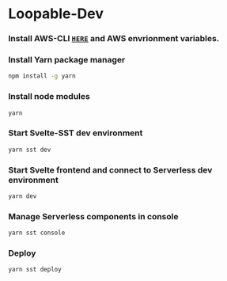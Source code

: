 # Loopable-Dev

### Install AWS-CLI [`HERE`](https://docs.aws.amazon.com/cli/latest/userguide/getting-started-install.html) and AWS envrionment variables.

### Install Yarn package manager

```bash
npm install -g yarn
```

### Install node modules

```bash
yarn
```

### Start Svelte-SST dev environment

```bash
yarn sst dev
```

### Start Svelte frontend and connect to Serverless dev environment

```bash
yarn dev
```
### Manage Serverless components in console

```bash
yarn sst console
```

### Deploy

```bash
yarn sst deploy
```
